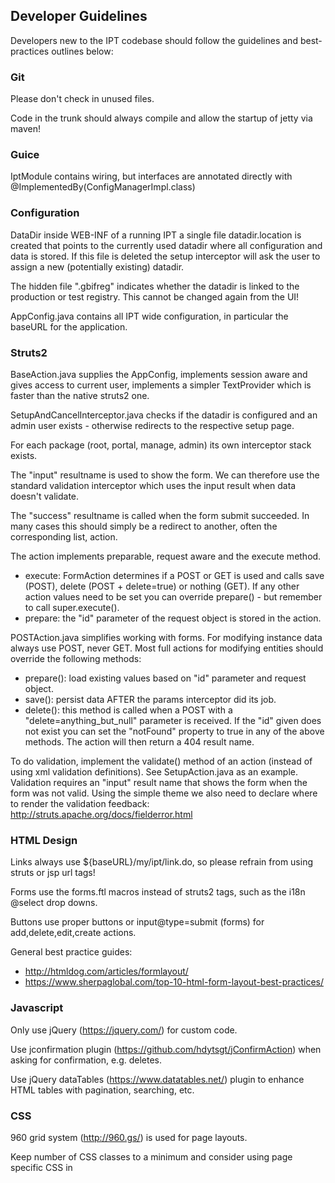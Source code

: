 ## Developer Guidelines ##

Developers new to the IPT codebase should follow the guidelines and best-practices outlines below:

### Git ###
Please don't check in unused files.

Code in the trunk should always compile and allow the startup of jetty via maven!

### Guice ###
IptModule contains wiring, but interfaces are annotated directly with @ImplementedBy(ConfigManagerImpl.class)
 
### Configuration ###
DataDir inside WEB-INF of a running IPT a single file datadir.location is created that points to the currently used datadir where all configuration and data is stored. If this file is deleted the setup interceptor will ask the user to assign a new (potentially existing) datadir.

The hidden file ".gbifreg" indicates whether the datadir is linked to the production or test registry. This cannot be changed again from the UI!

AppConfig.java contains all IPT wide configuration, in particular the baseURL for the application.
 
### Struts2 ###
BaseAction.java supplies the AppConfig, implements session aware and gives access to current user, implements a simpler TextProvider which is faster than the native struts2 one.

SetupAndCancelInterceptor.java checks if the datadir is configured and an admin user exists - otherwise redirects to the respective setup page.
 
For each package (root, portal, manage, admin) its own interceptor stack exists.

The "input" resultname is used to show the form. We can therefore use the standard validation interceptor which uses the input result when data doesn't validate.

The "success" resultname is called when the form submit succeeded. In many cases this should simply be a redirect to another, often the corresponding list, action.

The action implements preparable, request aware and the execute method.
* execute: FormAction determines if a POST or GET is used and calls save (POST), delete (POST + delete=true) or
   nothing (GET).
If any other action values need to be set you can override prepare() - but remember to call super.execute().
* prepare: the "id" parameter of the request object is stored in the action.

POSTAction.java simplifies working with forms. For modifying instance data always use POST, never GET.
Most full actions for modifying entities should override the following methods:    

* prepare(): load existing values based on "id" parameter and request object.
* save(): persist data AFTER the params interceptor did its job.
* delete(): this method is called when a POST with a "delete=anything_but_null" parameter is received.
If the "id" given does not exist you can set the "notFound" property to true in any of the above methods. The action will then return a 404 result name.

To do validation, implement the validate() method of an action (instead of using xml validation definitions). See SetupAction.java as an example. Validation requires an "input" result name that shows the form when the form was not valid. Using the simple theme we also need to declare where to render the validation feedback: http://struts.apache.org/docs/fielderror.html
  
### HTML Design ###
Links always use ${baseURL}/my/ipt/link.do, so please refrain from using struts or jsp url tags!
   
Forms use the forms.ftl macros instead of struts2 tags, such as the i18n @select drop downs.

Buttons use proper buttons or input@type=submit (forms) for add,delete,edit,create actions.

General best practice guides:
* http://htmldog.com/articles/formlayout/
* https://www.sherpaglobal.com/top-10-html-form-layout-best-practices/

### Javascript ###
Only use jQuery (https://jquery.com/) for custom code.

Use jconfirmation plugin (https://github.com/hdytsgt/jConfirmAction) when asking for confirmation, e.g. deletes.

Use jQuery dataTables (https://www.datatables.net/) plugin to enhance HTML tables with pagination, searching, etc.

### CSS ###
960 grid system (http://960.gs/) is used for page layouts.

Keep number of CSS classes to a minimum and consider using page specific CSS in <head><style> on that page.

### Managers ###
2 tier architecture only with interfaces + implementation.

### i18n ###
Templates, actions and also important service messages should be localised using a single ResourceBundle.

Translated vocabularies can be used to populate select drop downs easily by calling getI18nVocab(...).